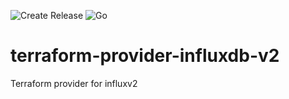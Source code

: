 ![Create Release](https://github.com/FredPi17/test_ci/workflows/Create%20Release/badge.svg?branch=master)
![Go](https://github.com/FredPi17/test_ci/workflows/Go/badge.svg?branch=master)
# terraform-provider-influxdb-v2
Terraform provider for influxv2
